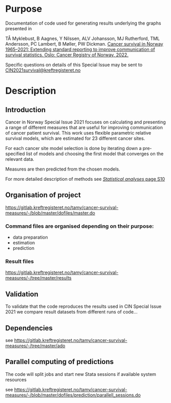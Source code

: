 # Purpose
Documentation of code used for generating results underlying the graphs presented in 

TÅ Myklebust, B Aagnes, Y Nilssen, ALV Johansson, MJ Rutherford, TML Andersson, PC Lambert,
B Møller, PW Dickman. [Cancer survival in Norway 1965–2021: Extending standard reporting to improve
communication of survival statistics. Oslo: Cancer Registry of Norway, 2022.](https://www.kreftregisteret.no/globalassets/cancer-in-norway/2021/cin2021si_202206072217.pdf)

Specific questions on details of this Special Issue may be sent to CIN2021survival@kreftregisteret.no

# Description

## Introduction
Cancer in Norway Special Issue 2021 focuses on calculating and presenting a range of different measures that are useful for improving communication of cancer patient survival. This work uses flexible parametric relative survival models, which are estimated for 23 different cancer sites. 

For each cancer site model selection is done by iterating down a pre-specified list of models and choosing the first model that converges on the relevant data. 

Measures are then predicted from the chosen models.

For more detailed description of methods see [*Statistical analyses* page S10](https://www.kreftregisteret.no/globalassets/cancer-in-norway/2021/cin2021si_202206072217.pdf) 

## Organisation of project

https://gitlab.kreftregisteret.no/tamy/cancer-survival-measures/-/blob/master/dofiles/master.do

### Command files are organised depending on their purpose: 

* data preparation
* estimation
* prediction


### Result files

https://gitlab.kreftregisteret.no/tamy/cancer-survival-measures/-/tree/master/results


## Validation
To validate that the code reproduces the results used in CIN Special Issue 2021 we compare result datasets from different runs of code... 

## Dependencies 

see https://gitlab.kreftregisteret.no/tamy/cancer-survival-measures/-/tree/master/ado

## Parallel computing of predictions

The code will split jobs and start new Stata sessions if available system resources

see https://gitlab.kreftregisteret.no/tamy/cancer-survival-measures/-/blob/master/dofiles/prediction/parallell_sessions.do



